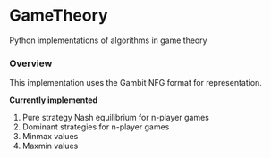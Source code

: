 # GameTheory
Python implementations of algorithms in game theory

### Overview

This implementation uses the Gambit NFG format for representation.

**Currently implemented**
1. Pure strategy Nash equilibrium for n-player games
2. Dominant strategies for n-player games
3. Minmax values
4. Maxmin values

